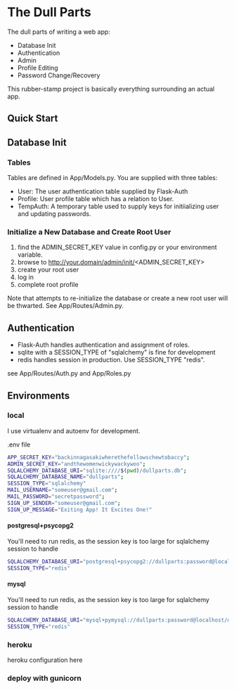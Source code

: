 # The Dull Parts
The dull parts of writing a web app:
- Database Init
- Authentication
- Admin
- Profile Editing
- Password Change/Recovery

This rubber-stamp project is basically everything surrounding an actual app.
## Quick Start

## Database Init

### Tables
Tables are defined in App/Models.py. You are supplied with three tables:

- User: The user authentication table supplied by Flask-Auth
- Profile: User profile table which has a relation to User.
- TempAuth: A temporary table used to supply keys for initiializing user and updating passwords.

### Initialize a New Database and Create Root User

1. find the ADMIN_SECRET_KEY value in config.py or your environment variable. 
1. browse to http://your.domain/admin/init/<ADMIN_SECRET_KEY>
1. create your root user
1. log in
1. complete root profile

Note that attempts to re-initialize the database or create a new root user will be thwarted. See App/Routes/Admin.py.

## Authentication
- Flask-Auth handles authentication and assignment of roles.
- sqlite with a SESSION_TYPE of "sqlalchemy" is fine for development
- redis handles session in production. Use SESSION_TYPE "redis".

see App/Routes/Auth.py and App/Roles.py

## Environments

### local
I use virtualenv and autoenv for development.

.env file
```bash
APP_SECRET_KEY="backinnagasakiwherethefellowschewtobaccy";
ADMIN_SECRET_KEY="andthewomenwickywackywoo";
SQLALCHEMY_DATABASE_URI="sqlite:////$(pwd)/dullparts.db";
SQLALCHEMY_DATABASE_NAME="dullparts";
SESSION_TYPE="sqlalchemy"
MAIL_USERNAME="someuser@gmail.com";
MAIL_PASSWORD="secretpassword";
SIGN_UP_SENDER="someuser@gmail.com";
SIGN_UP_MESSAGE="Exiting App! It Excites One!"
```

#### postgresql+psycopg2
You'll need to run redis, as the session key is too large for sqlalchemy session to handle
```bash
SQLALCHEMY_DATABASE_URI="postgresql+psycopg2://dullparts:password@localhost/dullparts";
SESSION_TYPE="redis"
```
#### mysql
You'll need to run redis, as the session key is too large for sqlalchemy session to handle
```bash
SQLALCHEMY_DATABASE_URI="mysql+pymysql://dullparts:password@localhost/dullparts";
SESSION_TYPE="redis"
```


### heroku
heroku configuration here

### deploy with gunicorn
